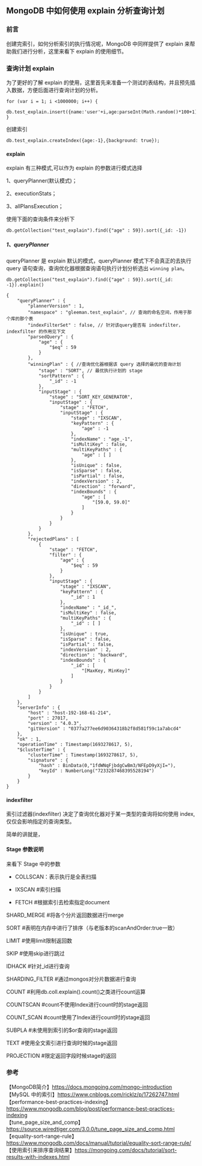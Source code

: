 <!-- START doctoc generated TOC please keep comment here to allow auto update -->
<!-- DON'T EDIT THIS SECTION, INSTEAD RE-RUN doctoc TO UPDATE -->

## MongoDB 中如何使用 explain 分析查询计划

### 前言

创建完索引，如何分析索引的执行情况呢，MongoDB 中同样提供了 explain 来帮助我们进行分析，这里来看下 explain 的使用细节。   

### 查询计划 explain

为了更好的了解 explain 的使用，这里首先来准备一个测试的表结构，并且预先插入数据，方便后面进行查询计划的分析。   

```
for (var i = 1; i <1000000; i++) {
  db.test_explain.insert({name:'user'+i,age:parseInt(Math.random()*100+1),sn:Math.floor(Math.random()*10000000)})
}
```

创建索引  

```
db.test_explain.createIndex({age:-1},{background: true});
```

#### explain  

explain 有三种模式,可以作为 explain 的参数进行模式选择  

1、queryPlanner(默认模式)；  

2、executionStats；  

3、allPlansExecution；  

使用下面的查询条件来分析下    

```
db.getCollection("test_explain").find({"age" : 59}).sort({_id: -1})
```

##### 1、queryPlanner

queryPlanner 是 explain 默认的模式，queryPlanner 模式下不会真正的去执行 query 语句查询，查询优化器根据查询语句执行计划分析选出 `winning plan`。  

```
db.getCollection("test_explain").find({"age" : 59}).sort({_id: -1}).explain()

{
	"queryPlanner" : {
		"plannerVersion" : 1,
		"namespace" : "gleeman.test_explain", // 查询的命名空间，作用于那个库的那个表
		"indexFilterSet" : false, // 针对该query是否有 indexfilter，indexfilter 的作用见下文
		"parsedQuery" : {
			"age" : {
				"$eq" : 59 
			}
		},
		"winningPlan" : { //查询优化器根据该 query 选择的最优的查询计划
			"stage" : "SORT", // 最优执行计划的 stage
			"sortPattern" : {
				"_id" : -1
			},
			"inputStage" : {
				"stage" : "SORT_KEY_GENERATOR",
				"inputStage" : {
					"stage" : "FETCH",
					"inputStage" : {
						"stage" : "IXSCAN",
						"keyPattern" : {
							"age" : -1
						},
						"indexName" : "age_-1",
						"isMultiKey" : false,
						"multiKeyPaths" : {
							"age" : [ ]
						},
						"isUnique" : false,
						"isSparse" : false,
						"isPartial" : false,
						"indexVersion" : 2,
						"direction" : "forward",
						"indexBounds" : {
							"age" : [
								"[59.0, 59.0]"
							]
						}
					}
				}
			}
		},
		"rejectedPlans" : [
			{
				"stage" : "FETCH",
				"filter" : {
					"age" : {
						"$eq" : 59
					}
				},
				"inputStage" : {
					"stage" : "IXSCAN",
					"keyPattern" : {
						"_id" : 1
					},
					"indexName" : "_id_",
					"isMultiKey" : false,
					"multiKeyPaths" : {
						"_id" : [ ]
					},
					"isUnique" : true,
					"isSparse" : false,
					"isPartial" : false,
					"indexVersion" : 2,
					"direction" : "backward",
					"indexBounds" : {
						"_id" : [
							"[MaxKey, MinKey]"
						]
					}
				}
			}
		]
	},
	"serverInfo" : {
		"host" : "host-192-168-61-214",
		"port" : 27017,
		"version" : "4.0.3",
		"gitVersion" : "0377a277ee6d90364318b2f8d581f59c1a7abcd4"
	},
	"ok" : 1,
	"operationTime" : Timestamp(1693278617, 5),
	"$clusterTime" : {
		"clusterTime" : Timestamp(1693278617, 5),
		"signature" : {
			"hash" : BinData(0,"1fdWNqFjbdgCwBm3/NFEpD9yXjI="),
			"keyId" : NumberLong("7233287468395528194")
		}
	}
}
```

#### indexfilter

索引过滤器(indexfilter) 决定了查询优化器对于某一类型的查询将如何使用 index,仅仅会影响指定的查询类型。    

简单的讲就是，





#### Stage 参数说明  

来看下 Stage 中的参数   

- COLLSCAN：表示执行是全表扫描

- IXSCAN #索引扫描

- FETCH #根据索引去检索指定document

SHARD_MERGE #将各个分片返回数据进行merge

SORT #表明在内存中进行了排序（与老版本的scanAndOrder:true一致）

LIMIT #使用limit限制返回数

SKIP #使用skip进行跳过

IDHACK #针对_id进行查询

SHARDING_FILTER #通过mongos对分片数据进行查询

COUNT #利用db.coll.explain().count()之类进行count运算

COUNTSCAN #count不使用Index进行count时的stage返回

COUNT_SCAN #count使用了Index进行count时的stage返回

SUBPLA #未使用到索引的$or查询的stage返回

TEXT #使用全文索引进行查询时候的stage返回

PROJECTION #限定返回字段时候stage的返回




### 参考

【MongoDB简介】https://docs.mongoing.com/mongo-introduction      
【MySQL 中的索引】https://www.cnblogs.com/ricklz/p/17262747.html   
【performance-best-practices-indexing】https://www.mongodb.com/blog/post/performance-best-practices-indexing  
【tune_page_size_and_comp】https://source.wiredtiger.com/3.0.0/tune_page_size_and_comp.html       
【equality-sort-range-rule】https://www.mongodb.com/docs/manual/tutorial/equality-sort-range-rule/  
【使用索引来排序查询结果】https://mongoing.com/docs/tutorial/sort-results-with-indexes.html      